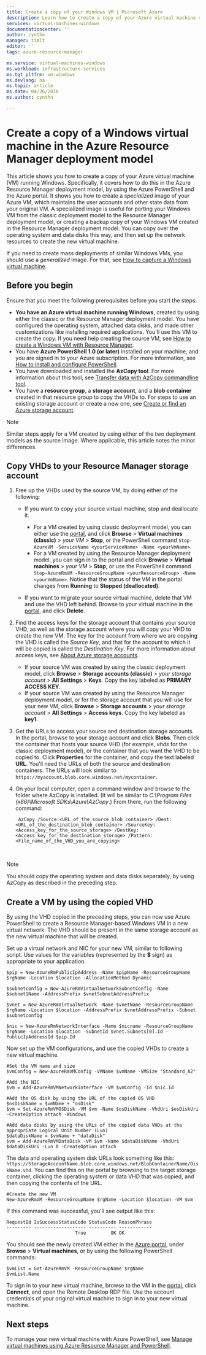 ```yaml
---
title: Create a copy of your Windows VM | Microsoft Azure
description: Learn how to create a copy of your Azure virtual machine running Windows, in the Resource Manager deployment model, by creating a *specialized image*.
services: virtual-machines-windows
documentationcenter: ''
author: cynthn
manager: timlt
editor: ''
tags: azure-resource-manager

ms.service: virtual-machines-windows
ms.workload: infrastructure-services
ms.tgt_pltfrm: vm-windows
ms.devlang: na
ms.topic: article
ms.date: 04/26/2016
ms.author: cynthn

---
```

# Create a copy of a Windows virtual machine in the Azure Resource Manager deployment model
This article shows you how to create a copy of your Azure virtual machine (VM) running Windows. Specifically, it covers how to do this in the Azure Resource Manager deployment model, by using the Azure PowerShell and the Azure portal. It shows you how to create a *specialized* image of your Azure VM, which maintains the user accounts and other state data from your original VM. A specialized image is useful for porting your Windows VM from the classic deployment model to the Resource Manager deployment model, or creating a backup copy of your Windows VM created in the Resource Manager deployment model. You can copy over the operating system and data disks this way, and then set up the network resources to create the new virtual machine.

If you need to create mass deployments of similar Windows VMs, you should use a *generalized* image. For that, see [How to capture a Windows virtual machine](virtual-machines-windows-capture-image.md).

## Before you begin
Ensure that you meet the following prerequisites before you start the steps:

* **You have an Azure virtual machine running Windows**, created by using either the classic or the Resource Manager deployment model. You have configured the operating system, attached data disks, and made other customizations like installing required applications. You'll use this VM to create the copy. If you need help creating the source VM, see [How to create a Windows VM with Resource Manager](virtual-machines-windows-ps-create.md).
* You have **Azure PowerShell 1.0 (or later)** installed on your machine, and you are signed in to your Azure subscription. For more information, see [How to install and configure PowerShell](../powershell-install-configure.md).
* You have downloaded and installed the **AzCopy tool**. For more information about this tool, see [Transfer data with AzCopy commandline tool](../storage/storage-use-azcopy.md).
* You have a **resource group**, a **storage account**, and a **blob container** created in that resource group to copy the VHDs to. For steps to use an existing storage account or create a new one, see [Create or find an Azure storage account](virtual-machines-windows-upload-image.md#createstorage).

> [!NOTE]
> Similar steps apply for a VM created by using either of the two deployment models as the source image. Where applicable, this article notes the minor differences.
> 
> 

## Copy VHDs to your Resource Manager storage account
1. Free up the VHDs used by the source VM, by doing either of the following:
   
   * If you want to copy your source virtual machine, stop and deallocate it.
     
     * For a VM created by using classic deployment model, you can either use the [portal](https://portal.azure.com), and click **Browse** > **Virtual machines (classic)** > *your VM* > **Stop**, or the PowerShell command `Stop-AzureVM -ServiceName <yourServiceName> -Name <yourVmName>`.
     * For a VM created by using the Resource Manager deployment model, you can sign in to the portal and click **Browse** > **Virtual machines** > *your VM* > **Stop**, or use the PowerShell command `Stop-AzureRmVM -ResourceGroupName <yourResourceGroup> -Name <yourVmName>`. Notice that the status of the VM in the portal changes from **Running** to **Stopped (deallocated)**.
   * If you want to migrate your source virtual machine, delete that VM and use the VHD left behind. Browse to your virtual machine in the [portal](https://portal.azure.com), and click **Delete**.
2. Find the access keys for the storage account that contains your source VHD, as well as the storage account where you will copy your VHD to create the new VM. The key for the account from where we are copying the VHD is called the *Source Key*, and that for the account to which it will be copied is called the *Destination Key*. For more information about access keys, see [About Azure storage accounts](../storage/storage-create-storage-account.md).
   
   * If your source VM was created by using the classic deployment model, click **Browse** > **Storage accounts (classic)** > *your storage account* > **All Settings** > **Keys**. Copy the key labeled as **PRIMARY ACCESS KEY**.
   * If your source VM was created by using the Resource Manager deployment model, or for the storage account that you will use for your new VM, click **Browse** > **Storage accounts** > *your storage account* > **All Settings** > **Access keys**. Copy the key labeled as **key1**.
3. Get the URLs to access your source and destination storage accounts. In the portal, browse to your storage account and click **Blobs**. Then click the container that hosts your source VHD (for example, *vhds* for the classic deployment model), or the container that you want the VHD to be copied to. Click **Properties** for the container, and copy the text labeled **URL**. You'll need the URLs of both the source and destination containers. The URLs will look similar to `https://myaccount.blob.core.windows.net/mycontainer`.
4. On your local computer, open a command window and browse to the folder where AzCopy is installed. (It will be similar to *C:\Program Files (x86)\Microsoft SDKs\Azure\AzCopy*.) From there, run the following command:
   </br>
   
        AzCopy /Source:<URL_of_the_source_blob_container> /Dest:<URL_of_the_destination_blob_container> /SourceKey:<Access_key_for_the_source_storage> /DestKey:<Access_key_for_the_destination_storage> /Pattern:<File_name_of_the_VHD_you_are_copying>
   </br>

> [!NOTE]
> You should copy the operating system and data disks separately, by using AzCopy as described in the preceding step.
> 
> 

## Create a VM by using the copied VHD
By using the VHD copied in the preceding steps, you can now use Azure PowerShell to create a Resource Manager-based Windows VM in a new virtual network. The VHD should be present in the same storage account as the new virtual machine that will be created.

Set up a virtual network and NIC for your new VM, similar to following script. Use values for the variables (represented by the **$** sign) as appropriate to your application.

    $pip = New-AzureRmPublicIpAddress -Name $pipName -ResourceGroupName $rgName -Location $location -AllocationMethod Dynamic

    $subnetconfig = New-AzureRmVirtualNetworkSubnetConfig -Name $subnet1Name -AddressPrefix $vnetSubnetAddressPrefix

    $vnet = New-AzureRmVirtualNetwork -Name $vnetName -ResourceGroupName $rgName -Location $location -AddressPrefix $vnetAddressPrefix -Subnet $subnetconfig

    $nic = New-AzureRmNetworkInterface -Name $nicname -ResourceGroupName $rgName -Location $location -SubnetId $vnet.Subnets[0].Id -PublicIpAddressId $pip.Id


Now set up the VM configurations, and use the copied VHDs to create a new virtual machine.
</br>

    #Set the VM name and size
    $vmConfig = New-AzureRmVMConfig -VMName $vmName -VMSize "Standard_A2"

    #Add the NIC
    $vm = Add-AzureRmVMNetworkInterface -VM $vmConfig -Id $nic.Id

    #Add the OS disk by using the URL of the copied OS VHD
    $osDiskName = $vmName + "osDisk"
    $vm = Set-AzureRmVMOSDisk -VM $vm -Name $osDiskName -VhdUri $osDiskUri -CreateOption attach -Windows

    #Add data disks by using the URLs of the copied data VHDs at the appropriate Logical Unit Number (Lun)
    $dataDiskName = $vmName + "dataDisk"
    $vm = Add-AzureRmVMDataDisk -VM $vm -Name $dataDiskName -VhdUri $dataDiskUri -Lun 0 -CreateOption attach

The data and operating system disk URLs look something like this: `https://StorageAccountName.blob.core.windows.net/BlobContainerName/DiskName.vhd`. You can find this on the portal by browsing to the target storage container, clicking the operating system or data VHD that was copied, and then copying the contents of the URL.

    #Create the new VM
    New-AzureRmVM -ResourceGroupName $rgName -Location $location -VM $vm

If this command was successful, you'll see output like this:

    RequestId IsSuccessStatusCode StatusCode ReasonPhrase
    --------- ------------------- ---------- ------------
                             True         OK OK


You should see the newly created VM either in the [Azure portal](https://portal.azure.com), under **Browse** > **Virtual machines**, or by using the following PowerShell commands:

    $vmList = Get-AzureRmVM -ResourceGroupName $rgName
    $vmList.Name

To sign in to your new virtual machine, browse to the VM in the [portal](https://portal.azure.com), click **Connect**, and open the Remote Desktop RDP file. Use the account credentials of your original virtual machine to sign in to your new virtual machine.

## Next steps
To manage your new virtual machine with Azure PowerShell, see [Manage virtual machines using Azure Resource Manager and PowerShell](virtual-machines-windows-ps-manage.md).

